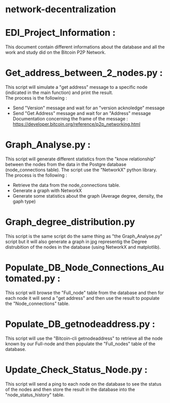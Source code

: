 # network-decentralization
# EDI_Project_Information : 
This document contain different informations about the database and all the work and study did on the Bitcoin P2P Network. 
# Get_address_between_2_nodes.py : 
This script will simulate a "get address" message to a specific node (indicated in the main function) and print the result.  
The process is the following : 
- Send "Version" message and wait for an "version acknoledge" message
- Send "Get Address" message and wait for an "Address" message
Documentation concerning the frame of the message  :
https://developer.bitcoin.org/reference/p2p_networking.html 
# Graph_Analyse.py : 
This script will generate different statistics from the "know relationship" between the nodes from the data in the Postgre database (node_connections table). The script use the "NetworkX" python library. 
The process is the following : 
- Retrieve the data from the node_connections table.
- Generate a graph with NetworkX
- Generate some statistics about the graph (Average degree, density, the gaph type)
# Graph_degree_distribution.py
This script is the same script do the same thing as "the Graph_Analyse.py" script but it will also generate a graph in jpg representig the Degree distrubition of the nodes in the database (using NetworkX and matplotlib).
# Populate_DB_Node_Connections_Automated.py : 
This script will browse the "Full_node" table from the database and then for each node it will send a "get address" and then use the result to populate the "Node_connections" table. 
# Populate_DB_getnodeaddress.py : 
This script will use the "Bitcoin-cli getnodeaddress" to retrieve all the node known by our Full-node and then populate the "Full_nodes" table of the database.
# Update_Check_Status_Node.py : 
This script will send a ping to each node on the database to see the status of the nodes and then store the result in the database into the "node_status_history" table.
